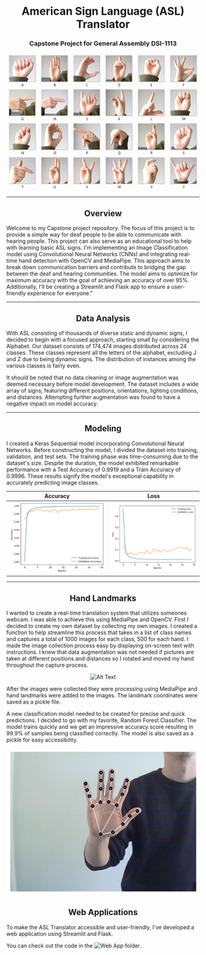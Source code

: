 <h1 align='center'>American Sign Language (ASL) Translator</h1>

<h3 align='center'>Capstone Project for General Assembly DSI-1113</h3>

<div align='center'>

![](/images/amer_sign2.png)

</div>

---

<h2 align='center'>Overview</h2>

<p>
Welcome to my Capstone project repository. The focus of this project is to provide a simple way for deaf people to be able to communicate with hearing people. This project can also serve as an educational tool to help with learning basic ASL signs. I'm implementing an Image Classification model using Convolutional Neural Networks (CNNs) and integrating real-time hand detection with OpenCV and MediaPipe. This approach aims to break down communication barriers and contribute to bridging the gap between the deaf and hearing communities. The model aims to optimize for maximum accuracy with the goal of achieving an accuracy of over 95%. Additionally, I'll be creating a Streamlit and Flask app to ensure a user-friendly experience for everyone."
</p>

---

<h2 align='center'>Data Analysis</h2>

<p>
With ASL consisting of thousands of diverse static and dynamic signs, I decided to begin with a focused approach, starting small by considering the Alphabet. Our dataset consists of 174,474 images distributed across 24 classes. These classes represent all the letters of the alphabet, excluding J and Z due to being dynamic signs. The distribution of instances among the various classes is fairly even.

It should be noted that no data cleaning or image augmentation was deemed necessary before model development. The dataset includes a wide array of signs, featuring different positions, orientations, lighting conditions, and distances. Attempting further augmentation was found to have a negative impact on model accuracy.

</p>

---

<h2 align='center'>Modeling</h2>

<p>
I created a Keras Sequential model incorporating Convolutional Neural Networks. Before constructing the model, I divided the dataset into training, validation, and test sets. The training phase was time-consuming due to the dataset's size. Despite the duration, the model exhibited remarkable performance with a Test Accuracy of 0.9919 and a Train Accuracy of 0.9996. These results signify the model's exceptional capability in accurately predicting image classes.
</p>

|         Accuracy          |         Loss          |
| :-----------------------: | :-------------------: |
| ![](/images/accuracy.png) | ![](/images/loss.png) |

---

<h2 align='center'>Hand Landmarks</h2>

<p>

I wanted to create a real-time translation system that utilizes someones webcam. I was able to achieve this using MediaPipe and OpenCV. First I decided to create my own dataset by collecting my own images. I created a function to help streamline this process that takes in a list of class names and captures a total of 1000 images for each class, 500 for each hand. I made the image collection process easy by displaying on-screen text with instructions. I knew that data augmentation was not needed if pictures are taken at different positions and distances so I rotated and moved my hand throughout the capture process.

</p>

<div align='center'>

![Alt Text](/images/data_collection_gif.gif)

</div>

<p>

After the images were collected they were processing using MediaPipe and hand landmarks were added to the images. The landmark coordinates were saved as a pickle file.

A new classification model needed to be created for precise and quick predictions. I decided to go with my favorite, Random Forest Classifier. The model trains quickly and we get an impressive accuracy score resulting in 99.9% of samples being classified correctly. The model is also saved as a pickle for easy accessibility.

</p>

<div align='center'>

![](/images/landmark_image.png)

## </div>

<h2 align='center'>Web Applications</h2>

<p>
To make the ASL Translator accessible and user-friendly, I've developed a web application using Streamlit and Flask.

You can check out the code in the ![Web App folder](/web_applications/).

</p>
